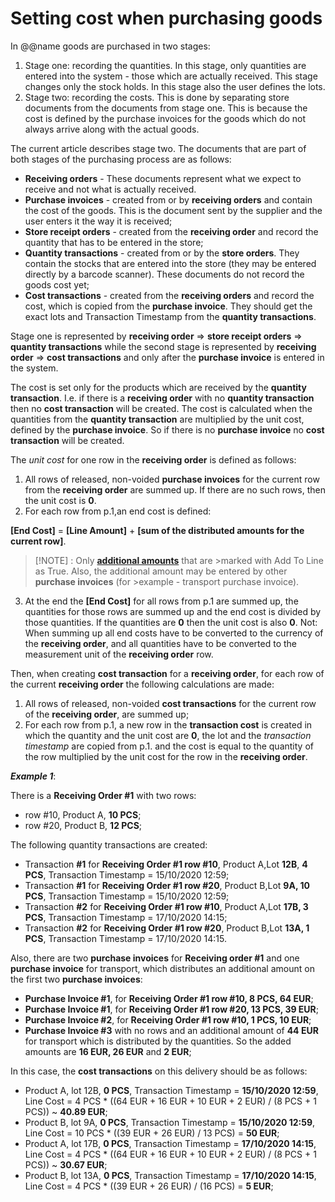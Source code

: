 # Setting cost when purchasing goods

In @@name goods are purchased in two stages:
 
1. Stage one: recording the quantities. In this stage, only quantities are entered into the system - those which are actually received. This stage changes only the stock holds. In this stage also the user defines the lots.
2. Stage two: recording the costs. This is done by separating store documents from the documents from stage one. This is because the cost is defined by the purchase invoices for the goods which do not always arrive along with the actual goods.

The current article describes stage two. The documents that are part of both stages of the purchasing process are as follows:
 
- **Receiving orders** - These documents represent what we expect to receive and not what is actually received.
- **Purchase invoices** - created from or by **receiving orders** and contain the cost of the goods. This is the document sent by the supplier and the user enters it the way it is received;
- **Store receipt orders** - created from the **receiving order** and record the quantity that has to be entered in the store;
- **Quantity transactions** - created from or by the **store orders**. They contain the stocks that are entered into the store (they may be entered directly by a barcode scanner). These documents do not record the goods cost yet;
- **Cost transactions** - created from the **receiving orders** and record the cost, which is copied from the **purchase invoice**. They should get the exact lots and Transaction Timestamp from the **quantity transactions**.

Stage one is represented by **receiving order** => **store receipt orders** => **quantity transactions** while the second stage is represented by **receiving order** => **cost transactions** and only after the **purchase invoice** is entered in the system.
 
The cost is set only for the products which are received by the **quantity transaction**. I.e. if there is a **receiving order** with no **quantity transaction** then no **cost transaction** will be created. The cost is calculated when the quantities from the **quantity transaction** are multiplied by the unit cost, defined by the **purchase invoice**. So if there is no **purchase invoice** no **cost transaction** will be created. 
 
The *unit cost* for one row in the **receiving order** is defined as follows:
 
1. All rows of released, non-voided **purchase invoices** for the current row from the **receiving order** are summed up. If there are no such rows, then the unit cost is **0**. 
2. For each row from p.1,an end cost is defined: 

**[End Cost]** = **[Line Amount]** + **[sum of the distributed amounts for the current row]**. 

>[!NOTE] : Only **[additional amounts](https://docs.erp.net/tech/advanced/document-amounts/index.html)** that are >marked with Add To Line as True. Also, the additional amount may be entered by other **purchase invoices** (for >example - transport purchase invoice).

3. At the end the **[End Cost]** for all rows from p.1 are summed up, the quantities for those rows are summed up and the end cost is divided by those quantities. If the quantities are **0** then the unit cost is also **0**. 
Not: When summing up all end costs have to be converted to the currency of the **receiving order**, and all quantities have to be converted to the measurement unit of the **receiving order** row.

Then, when creating **cost transaction** for a **receiving order**, for each row of the current **receiving order** the following calculations are made:
 
1. All rows of released, non-voided **cost transactions** for the current row of the **receiving order**, are summed up;
2. For each row from p.1, a new row in the **transaction cost** is created in which the quantity and the unit cost are **0**, the lot and the *transaction timestamp* are copied from p.1. and the cost is equal to the quantity of the row multiplied by the unit cost for the row in the **receiving order**.
 
***Example 1***:
 
There is a **Receiving Order #1** with two rows:
 
- row #10, Product A, **10 PCS**;
- row #20, Product B, **12 PCS**;

The following quantity transactions are created:
 
- Transaction **#1** for **Receiving Order #1 row #10**, Product A,Lot **12B**, **4 PCS**, Transaction Timestamp = 15/10/2020 12:59;
- Transaction **#1** for **Receiving Order #1 row #20**, Product B,Lot **9A, 10 PCS**, Transaction Timestamp = 15/10/2020 12:59;
- Transaction **#2** for **Receiving Order #1 row #10**, Product A,Lot **17B, 3 PCS**, Transaction Timestamp = 17/10/2020 14:15;
- Transaction **#2** for **Receiving Order #1 row #20**, Product B,Lot **13A, 1 PCS**, Transaction Timestamp = 17/10/2020 14:15.

Also, there are two **purchase invoices** for **Receiving order #1** and one **purchase invoice** for transport, which distributes an additional amount on the first two **purchase invoices**:
 
- **Purchase Invoice #1**, for **Receiving Order #1 row #10, 8 PCS, 64 EUR**;
- **Purchase Invoice #1**, for **Receiving Order #1 row #20, 13 PCS, 39 EUR**;
- **Purchase Invoice #2**, for **Receiving Order #1 row #10, 1 PCS, 10 EUR**;
- **Purchase Invoice #3** with no rows and an additional amount of **44 EUR** for transport which is distributed by the quantities. So the added amounts are **16 EUR, 26 EUR** and **2 EUR**;

In this case, the **cost transactions** on this delivery should be as follows:
 
- Product A, lot 12B, **0 PCS**, Transaction Timestamp = **15/10/2020 12:59**, Line Cost = 4 PCS * ((64 EUR + 16 EUR + 10 EUR + 2 EUR) / (8 PCS + 1 PCS)) ~ **40.89 EUR**;
- Product B, lot 9A, **0 PCS**, Transaction Timestamp = **15/10/2020 12:59**, Line Cost = 10 PCS * ((39 EUR + 26 EUR) / 13 PCS) = **50 EUR**;
- Product A, lot 17B, **0 PCS**, Transaction Timestamp = **17/10/2020 14:15**, Line Cost = 4 PCS * ((64 EUR + 16 EUR + 10 EUR + 2 EUR) / (8 PCS + 1 PCS)) ~ **30.67 EUR**;
- Product B, lot 13A, **0 PCS**, Transaction Timestamp = **17/10/2020 14:15**, Line Cost = 4 PCS * ((39 EUR + 26 EUR) / (16 PCS) = **5 EUR**;


